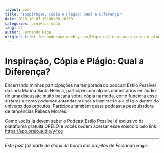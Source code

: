 ```yaml
---
layout: post
title: 'Inspiração, Cópia e Plágio: Qual a Diferença?'
date: 2020-10-07 15:00:00 +0200
categories: projetos moda
lang: pt
author: Fernando Hage
original_file: fernandohage.weebly.com/Migrated/inspiracao-copia-e-plagio-qual-a-diferenca.html
---
```


# Inspiração, Cópia e Plágio: Qual a Diferença?

Encerrando minhas participações na temporada do podcast Estilo Possível da linda Marina Santa Helena, participei com alguns comentários em áudio de uma discussão muito bacana sobre cópia na moda, como funciona esse sistema e como podemos entender melhor a inspiração e o plágio dentro do universo dos produtos. Participou também desse podcast a pesquisadora de tendências Rebeca Moraes.

Como vocês já devem saber o Podcast Estilo Possível é exclusivo da plataforma gratuita ORELO, e vocês podem acessar esse episódio pelo link: ​https://app.orelo.audio/y4dg

---

*Este post faz parte do diário de bordo dos projetos de Fernando Hage.*
